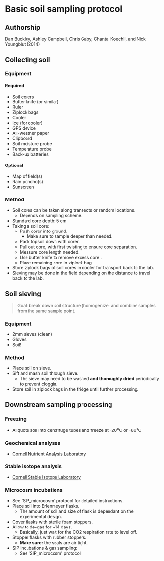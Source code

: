 Basic soil sampling protocol
============================

## Authorship

Dan Buckley, Ashley Campbell, Chris Gaby, Chantal Koechli, and Nick Youngblut (2014)

## Collecting soil

### Equipment

#### Required

* Soil corers
* Butter knife (or similar)
* Ruler
* Ziplock bags
* Cooler
* Ice (for cooler)
* GPS device
* All-weather paper
* Clipboard
* Soil moisture probe
* Temperature probe
* Back-up batteries

#### Optional

* Map of field(s)
* Rain poncho(s)
* Sunscreen 


### Method

* Soil cores can be taken along transects or random locations.
  * Depends on sampling scheme.
* Standard core depth: 5 cm
* Taking a soil core:
  * Push corer into ground.
    * Make sure to sample deeper than needed.
  * Pack topsoil down with corer.
  * Pull out core, with first twisting to ensure core separation.
  * Measure core length needed.
  * Use butter knife to remove excess core .
  * Place remaining core in ziplock bag.
* Store ziplock bags of soil cores in cooler for transport back to the lab.
* Sieving may be done in the field depending on the distance to travel back to the lab.


## Soil sieving

>Goal: break down soil structure (homogenize) and combine samples from the same sample point.

### Equipment

* 2mm sieves (clean)
* Gloves
* Soil!

### Method

* Place soil on sieve.
* Sift and mash soil through sieve.
  * The sieve may need to be washed __and thoroughly dried__ periodically to prevent cloggin.
* Store soil in ziplock bags in the fridge until further processing.


## Downstream sampling processing

### Freezing

* Aliquote soil into centrifuge tubes and freeze at -20<sup>o</sup>C or -80<sup>o</sup>C

### Geochemical analyses

* [Cornell Nutrient Analysis Laboratory](http://cnal.cals.cornell.edu/)

### Stable isotope analysis

* [Cornell Stable Isotope Laboratory](http://www.cobsil.com/)


### Microcosm incubations

* See 'SIP\_microcosm' protocol for detailed instructions.
* Place soil into Erlenmeyer flasks.
  * The amount of soil and size of flask is dependant on the experimental design.
* Cover flasks with sterile foam stoppers.
* Allow to de-gas for ~14 days.
  * Basically, just wait for the CO2 respiration rate to level off.
* Stopper flasks with rubber stoppers.
  * __Make sure:__ the seals are air tight.
* SIP incubations & gas sampling:
  * See 'SIP_microcosm' protocol
  

  


